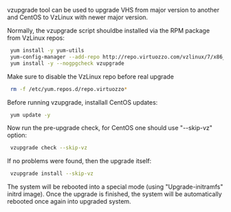 vzupgrade tool can be used to upgrade VHS from major version to another and CentOS to VzLinux with newer major version.

Normally, the vzupgrade script shouldbe installed via the RPM package from VzLinux repos:

```sh
 yum install -y yum-utils
 yum-config-manager --add-repo http://repo.virtuozzo.com/vzlinux/7/x86_64/os/
 yum install -y --nogpgcheck vzupgrade
```

Make sure to disable the VzLinux repo before real upgrade

```sh
 rm -f /etc/yum.repos.d/repo.virtuozzo*
```

Before running vzupgrade, installall CentOS updates:

```sh
 yum update -y
```

Now run the pre-upgrade check, for CentOS one should use "--skip-vz" option:

```sh
 vzupgrade check --skip-vz
```

If no problems were found, then the upgrade itself:

```sh
 vzupgrade install --skip-vz
```

The system will be rebooted into a special mode (using "Upgrade-initramfs" initrd image).
Once the upgrade is finished, the system will be automatically rebooted once again
into upgraded system.